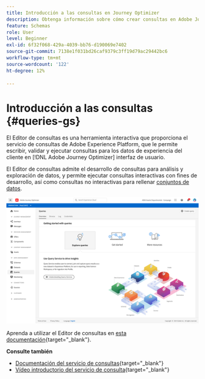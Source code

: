 ```yaml
---
title: Introducción a las consultas en Journey Optimizer
description: Obtenga información sobre cómo crear consultas en Adobe Journey Optimizer
feature: Schemas
role: User
level: Beginner
exl-id: 6f32f068-429a-4039-bb76-d190069e7402
source-git-commit: 7138e1f031bd26caf9379c3ff19d79ac29442bc6
workflow-type: tm+mt
source-wordcount: '122'
ht-degree: 12%

---
```


# Introducción a las consultas {#queries-gs}

El Editor de consultas es una herramienta interactiva que proporciona el servicio de consultas de Adobe Experience Platform, que le permite escribir, validar y ejecutar consultas para los datos de experiencia del cliente en [!DNL Adobe Journey Optimizer] interfaz de usuario.

El Editor de consultas admite el desarrollo de consultas para análisis y exploración de datos, y permite ejecutar consultas interactivas con fines de desarrollo, así como consultas no interactivas para rellenar [conjuntos de datos](get-started-datasets.md).


![](assets/queries-home.png)

Aprenda a utilizar el Editor de consultas en [esta documentación](https://experienceleague.adobe.com/docs/experience-platform/query/ui/user-guide.html){target=&quot;_blank&quot;}.

**Consulte también**

* [Documentación del servicio de consultas](https://experienceleague.adobe.com/docs/experience-platform/query/home.html?lang=es){target=&quot;_blank&quot;}
* [Vídeo introductorio del servicio de consulta](https://experienceleague.adobe.com/docs/platform-learn/tutorials/queries/understanding-query-service.html?lang=es){target=&quot;_blank&quot;}
